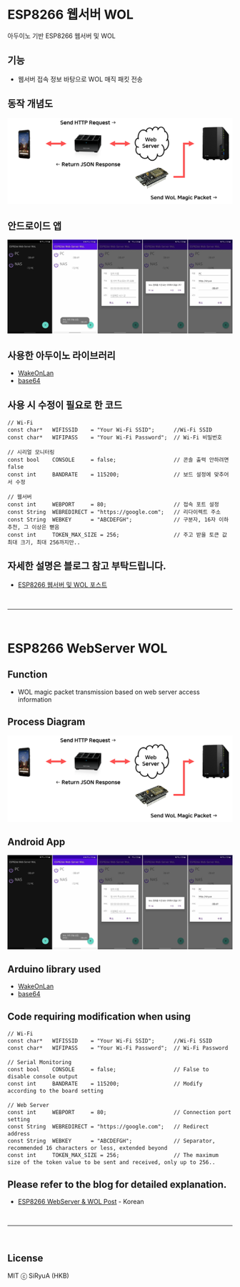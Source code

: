 # ESP8266 웹서버 WOL
아두이노 기반 ESP8266 웹서버 및 WOL

## 기능
 * 웹서버 접속 정보 바탕으로 WOL 매직 패킷 전송
 
## 동작 개념도
![동작개념도](./img/diagram.png)

## 안드로이드 앱
![안드로이드 앱](./img/android_app.jpg) 
 
## 사용한 아두이노 라이브러리
 * [WakeOnLan](https://github.com/a7md0/WakeOnLan, "GitHub")
 * [base64](https://github.com/a7md0/WakeOnLan, "GitHub")

## 사용 시 수정이 필요로 한 코드
```
// Wi-Fi
const char*   WIFISSID    = "Your Wi-Fi SSID";      //Wi-Fi SSID
const char*   WIFIPASS    = "Your Wi-Fi Password";  // Wi-Fi 비밀번호

// 시리얼 모니터링
const bool    CONSOLE     = false;                  // 콘솔 출력 안하려면 false
const int     BANDRATE    = 115200;                 // 보드 설정에 맞추어서 수정

// 웹서버
const int     WEBPORT     = 80;                     // 접속 포트 설정
const String  WEBREDIRECT = "https://google.com";   // 리다이렉트 주소
const String  WEBKEY      = "ABCDEFGH";             // 구분자, 16자 이하 추천, 그 이상은 뻗음
const int     TOKEN_MAX_SIZE = 256;                 // 주고 받을 토큰 값 최대 크기, 최대 256까지만..
```

## 자세한 설명은 블로그 참고 부탁드립니다.
 * [ESP8266 웹서버 및 WOL 포스트](https://brunch.co.kr/@searphiel9/321,"KakaoBrunch")

<br>

***

<br>

# ESP8266 WebServer WOL

## Function
 * WOL magic packet transmission based on web server access information

## Process Diagram
![Diagram](./img/diagram.png)

## Android App
![Android App](./img/android_app.jpg) 

## Arduino library used
 * [WakeOnLan](https://github.com/a7md0/WakeOnLan, "GitHub")
 * [base64](https://github.com/a7md0/WakeOnLan, "GitHub")

## Code requiring modification when using
```
// Wi-Fi
const char*   WIFISSID    = "Your Wi-Fi SSID";      //Wi-Fi SSID
const char*   WIFIPASS    = "Your Wi-Fi Password";  // Wi-Fi Password

// Serial Monitoring
const bool    CONSOLE     = false;                  // False to disable console output
const int     BANDRATE    = 115200;                 // Modify according to the board setting

// Web Server
const int     WEBPORT     = 80;                     // Connection port setting
const String  WEBREDIRECT = "https://google.com";   // Redirect address
const String  WEBKEY      = "ABCDEFGH";             // Separator, recommended 16 characters or less, extended beyond
const int     TOKEN_MAX_SIZE = 256;                 // The maximum size of the token value to be sent and received, only up to 256..
```

## Please refer to the blog for detailed explanation.
 * [ESP8266 WebServer & WOL Post](https://brunch.co.kr/@searphiel9/321,"KakaoBrunch") - Korean

<br>

***

<br>

## License
MIT ⓒ SiRyuA (HKB)
